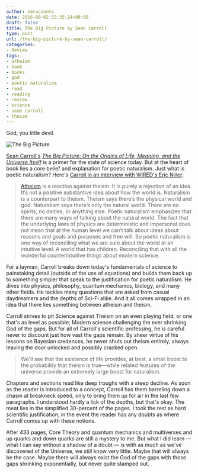 ```yaml
---
author: zerocounts
date: 2016-08-02 15:35:24+00:00
draft: false
title: The Big Picture by Sean Carroll
type: post
url: /the-big-picture-by-sean-carroll/
categories:
- Review
tags:
- atheism
- book
- books
- god
- poetic naturalism
- read
- reading
- review
- science
- sean carroll
- theism
---
```


God, you little devil.

![The Big Picture](/the-big-picture.jpg)

[Sean Carroll's](http://www.penguin.com/book/the-big-picture-by-sean-carroll/9780525954828) _[The Big Picture: On the Origins of Life, Meaning, and the Universe Itself](https://www.preposterousuniverse.com/bigpicture/)_ is a primer for the state of science today. But at the heart of book lies a core belief and explanation for poetic naturalism. Just what is poetic naturalism? Here's [Carroll in an interview with WIRED's Eric Niiler](http://www.wired.com/2016/05/maybe-youre-not-atheist-maybe-youre-naturalist-like-sean-carroll/):

> [Atheism](http://www.wired.com/2006/11/atheism/) is a reaction against theism. It is purely a rejection of an idea. It’s not a positive substantive idea about how the world is. Naturalism is a counterpart to theism. Theism says there’s the physical world and god. Naturalism says there’s only the natural world. There are no spirits, no deities, or anything else. Poetic naturalism emphasizes that there are many ways of talking about the natural world. The fact that the underlying laws of physics are deterministic and impersonal does not mean that at the human level we can’t talk about ideas about reasons and goals and purposes and free will. So poetic naturalism is one way of reconciling what we are sure about the world at an intuitive level. A world that has children. Reconciling that with all the wonderful counterintuitive things about modern science.

For a layman, Carroll breaks down today's fundamentals of science to painstaking detail (outside of the use of equations) and builds them back up to something simpler that speak to the justification for poetic naturalism. He dives into physics, philosophy, quantum mechanics, biology, and many other fields. He tackles many questions that are asked from casual daydreamers and the depths of Sci-Fi alike. And it all comes wrapped in an idea that there lies something between atheism and theism.

Carroll strives to pit Science against Theism on an even playing field, or one that's as level as possible; Modern science challenging the ever shrinking God of the gaps. But for all of Carroll's scientific professing, he is careful never to discount just how vast the gaps remain. By sheer virtue of his lessons on Bayesian credences, he never shuts out theism entirely, always leaving the door unlocked and possibly cracked open.

> We'll see that the existence of life provides, at best, a small boost to the probability that theism is true—while related features of the universe provide an extremely large boost for naturalism.

Chapters and sections read like deep troughs with a steep decline. As soon as the reader is introduced to a concept, Carroll has them barreling down a chasm at breakneck speed, only to bring them up for air in the last few paragraphs. I understood hardly a lick of the depths, but that's okay. The meat lies in the simplified 30-percent of the pages. I took the rest as hard scientific justification, in the event the reader has any doubts as where Carroll comes up with these notions.

After 433 pages, Core Theory and quantum mechanics and multiverses and up quarks and down quarks are still a mystery to me. But what I did learn — what I can say without a shadow of a doubt — is with as much as we've discovered of the Universe, we still know very little. Maybe that will always be the case. Maybe there will always exist the God of the gaps with those gaps shrinking exponentially, but never quite stamped out.